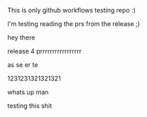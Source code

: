 


This is only github workflows testing repo :)


I'm testing reading the prs from the release ;)


hey there 


release 4 prrrrrrrrrrrrrrrrr



as se er te  


1231231321321321



whats up man 

testing this shit 